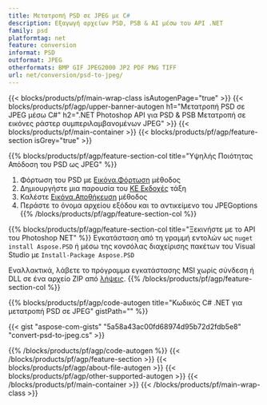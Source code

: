 ```yaml
---
title: Μετατροπή PSD σε JPEG με C#
description: Εξαγωγή αρχείων PSD, PSB & AI μέσω του API .NET
family: psd
platformtag: net
feature: conversion
informat: PSD
outformat: JPEG
otherformats: BMP GIF JPEG2000 JP2 PDF PNG TIFF
url: net/conversion/psd-to-jpeg/
---
```


{{< blocks/products/pf/main-wrap-class isAutogenPage="true" >}}
{{< blocks/products/pf/agp/upper-banner-autogen h1="Μετατροπή PSD σε JPEG μέσω C#" h2=".NET Photoshop API για PSD & PSB Μετατροπή σε εικόνες ράστερ συμπεριλαμβανομένων JPEG" >}}
{{< blocks/products/pf/main-container >}}
{{< blocks/products/pf/agp/feature-section isGrey="true" >}}

{{% blocks/products/pf/agp/feature-section-col title="Υψηλής Ποιότητας Απόδοση του PSD ως JPEG" %}}
1. Φόρτωση του PSD με [Εικόνα.Φόρτωση](https://apireference.aspose.com/psd/net/aspose.psd/image/methods/load/index) μέθοδος
1. Δημιουργήστε μια παρουσία του [ΚΕ Εκδοχές](https://apireference.aspose.com/psd/net/aspose.psd.imageoptions/jpegoptions) τάξη
1. Καλέστε [Εικόνα.Αποθήκευση](https://apireference.aspose.com/psd/net/aspose.psd/image/methods/save/index) μέθοδος
1. Περάστε το όνομα αρχείου εξόδου και το αντικείμενο του JPEGoptions
{{% /blocks/products/pf/agp/feature-section-col %}}

{{% blocks/products/pf/agp/feature-section-col title="Ξεκινήστε με το API του Photoshop NET" %}}
Εγκατάσταση από τη γραμμή εντολών ως ```nuget install Aspose.PSD``` ή μέσω της κονσόλας διαχείρισης πακέτων του Visual Studio με ```Install-Package Aspose.PSD```

Εναλλακτικά, λάβετε το πρόγραμμα εγκατάστασης MSI χωρίς σύνδεση ή DLL σε ένα αρχείο ZIP από [λήψεις](https://releases.aspose.com/psd/net).
{{% /blocks/products/pf/agp/feature-section-col %}}

{{% blocks/products/pf/agp/code-autogen title="Κωδικός C# .NET για μετατροπή PSD σε JPEG" gistPath="" %}}

{{< gist "aspose-com-gists" "5a58a43ac00fd68974d95b72d2fdb5e8" "convert-psd-to-jpeg.cs" >}}

{{% /blocks/products/pf/agp/code-autogen %}}
{{< /blocks/products/pf/agp/feature-section >}}
{{< blocks/products/pf/agp/about-file-autogen >}}
{{< blocks/products/pf/agp/other-supported-autogen >}}
{{< /blocks/products/pf/main-container >}}
{{< /blocks/products/pf/main-wrap-class >}}
